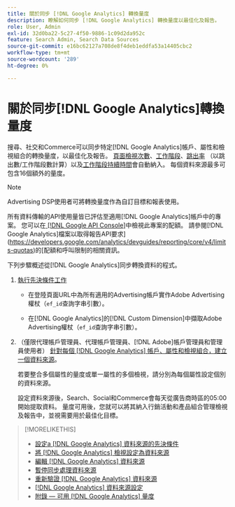 ```yaml
---
title: 關於同步 [!DNL Google Analytics] 轉換量度
description: 瞭解如何同步 [!DNL Google Analytics] 轉換量度以最佳化及報告。
role: User, Admin
exl-id: 32d0ba22-5c27-4f50-9886-1c09d2da952c
feature: Search Admin, Search Data Sources
source-git-commit: e16bc62127a708de8f4deb1eddfa53a14405cbc2
workflow-type: tm+mt
source-wordcount: '289'
ht-degree: 0%

---
```


# 關於同步[!DNL Google Analytics]轉換量度

搜尋、社交和Commerce可以同步特定[!DNL Google Analytics]帳戶、屬性和檢視組合的轉換量度，以最佳化及報告。 [頁面檢視次數](https://ga-dev-tools.google/dimensions-metrics-explorer/#view=detail&amp;group=page_tracking&amp;jump=ga_pageviews)、[工作階段](https://ga-dev-tools.google/dimensions-metrics-explorer/#view=detail&amp;group=session&amp;jump=ga_sessions)、[跳出率](https://ga-dev-tools.google/dimensions-metrics-explorer/#view=detail&amp;group=session&amp;jump=ga_bouncerate) （以跳出數/工作階段數計算）以及[工作階段持續時間](https://ga-dev-tools.google/dimensions-metrics-explorer/#view=detail&amp;group=session&amp;jump=ga_sessionduration)會自動納入。 每個資料來源最多可包含16個額外的量度。

>[!NOTE]
>
>Advertising DSP使用者可將轉換量度作為自訂目標和報表使用。

所有資料傳輸的API使用量皆已評估至適用[!DNL Google Analytics]帳戶中的專案。 您可以在[ [!DNL Google API Console]](https://console.developers.google.com/apis/api/analytics-json.googleapis.com/quotas)中檢視此專案的配額。 請參閱[!DNL Google Analytics]檔案以取得報告API要求](https://developers.google.com/analytics/devguides/reporting/core/v4/limits-quotas)的[配額和呼叫限制的相關資訊。

下列步驟概述從[!DNL Google Analytics]同步轉換資料的程式。

1. [執行先決條件工作](data-source-prerequisites.md)

   * 在登陸頁面URL中為所有適用的Advertising帳戶實作Adobe Advertising權杖（`ef_id`查詢字串引數）。

   * 在[!DNL Google Analytics]的[!DNL Custom Dimension]中擷取Adobe Advertising權杖（`ef_id`查詢字串引數）。

1. （僅限代理帳戶管理員、代理帳戶管理員、[!DNL Adobe]帳戶管理員和管理員使用者） [針對每個 [!DNL Google Analytics] 帳戶、屬性和檢視組合，建立一個資料來源](data-source-configure.md)。

   若要整合多個屬性的量度或單一屬性的多個檢視，請分別為每個屬性設定個別的資料來源。

   設定資料來源後，Search、Social和Commerce會每天從廣告商時區的05:00開始提取資料。 量度可用後，您就可以將其納入行銷活動和產品組合管理檢視及報告中，並視需要用於最佳化目標。

>[!MORELIKETHIS]
>
>* [設定a [!DNL Google Analytics] 資料來源的先決條件](data-source-prerequisites.md)
>* [將 [!DNL Google Analytics] 檢視設定為資料來源](data-source-configure.md)
>* [編輯 [!DNL Google Analytics] 資料來源](data-source-edit.md)
>* [暫停同步處理資料來源](data-source-pause.md)
>* [重新驗證 [!DNL Google Analytics] 資料來源](data-source-reauthenticate.md)
>* [[!DNL Google Analytics] 資料來源設定](data-source-settings.md)
>* [附錄 — 可用 [!DNL Google Analytics] 量度](data-source-ga-metrics.md)
